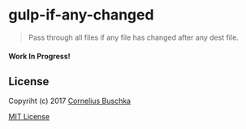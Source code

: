 # gulp-if-any-changed

> Pass through all files if any file has changed after any dest file.

#### Work In Progress!

## License

Copyriht (c) 2017 [Cornelius Buschka](https://github.com/cbuschka)

[MIT License](license)
